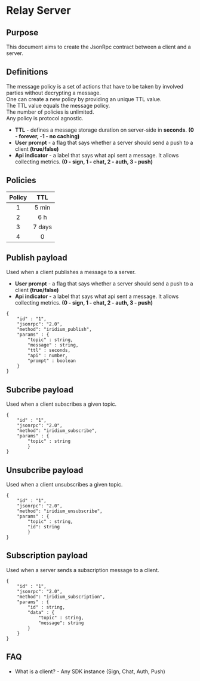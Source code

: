 
# Relay Server

## Purpose

This document aims to create the JsonRpc contract between a client and a server. 

## Definitions

The message policy is a set of actions that have to be taken by involved parties without decrypting a message.<br>
One can create a new policy by providing an unique TTL value.<br>
The TTL value equals the message policy.<br>
The number of policies is unlimited.<br>
Any policy is protocol agnostic.

* **TTL** - defines a message storage duration on server-side in **seconds**. **(0 - forever, -1 - no caching)**
* **User prompt** - a flag that says whether a server should send a push to a client **(true/false)**
* **Api indicator** - a label that says what api sent a message. It allows collecting metrics. **(0 - sign, 1 - chat, 2 - auth, 3 - push)**

## Policies

| Policy 	|   TTL   	|
|:------:	|:-------:	|
|    1   	|   5 min  	|
|    2   	|    6 h   	|
|    3   	|  7 days  	|
|    4   	| 0 	|


## Publish payload

Used when a client publishes a message to a server.
* **User prompt** - a flag that says whether a server should send a push to a client **(true/false)**
* **Api indicator** - a label that says what api sent a message. It allows collecting metrics. **(0 - sign, 1 - chat, 2 - auth, 3 - push)**

```jsonc
{
	"id" : "1",
	"jsonrpc": "2.0",
	"method": "iridium_publish",
	"params" : {
		"topic" : string,
		"message" : string,  
        "ttl" : seconds,
        "api" : number, 
        "prompt" : boolean
    }
}
```

## Subcribe payload

Used when a client subscribes a given topic.

```jsonc
{
	"id" : "1",
	"jsonrpc": "2.0",
	"method": "iridium_subscribe",
	"params" : {
		"topic" : string
    	}
}
```

## Unsubcribe payload

Used when a client unsubscribes a given topic.

```jsonc
{
	"id" : "1",
	"jsonrpc": "2.0",
	"method": "iridium_unsubscribe",
	"params" : {
		"topic" : string,
		"id": string
    	}
}
```

## Subscription payload

Used when a server sends a subscription message to a client.

```jsonc
{
	"id" : "1",
	"jsonrpc": "2.0",
	"method": "iridium_subscription",
	"params" : {
		"id" : string,
		"data" : {
			"topic" : string,
			"message": string
		}
	}
}
```

## FAQ

* What is a client? - Any SDK instance (Sign, Chat, Auth, Push)